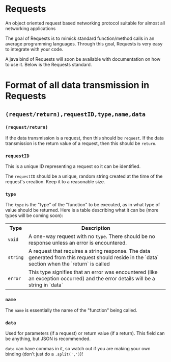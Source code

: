 # Requests
An object oriented request based networking protocol suitable for almost all networking applications

The goal of Requests is to mimick standard function/method calls in an average programming languages. Through this goal, Requests is very easy to integrate with your code.

A java bind of Requests will soon be available with documentation on how to use it. Below is the Requests standard.

# Format of all data transmission in Requests

## `(request/return),requestID,type,name,data`

### `(request/return)`
If the data transmission is a request, then this should be `request`.
If the data transmission is the return value of a request, then this should be `return`.

### `requestID`
This is a unique ID representing a request so it can be identified.

The `requestID` should be a unique, random string created at the time of the request's creation.
Keep it to a reasonable size.

### `type`
The `type` is the "type" of the "function" to be executed, as in what type of value should be returned. Here is a table describing what it can be (more types will be coming soon):
<table>
		<tr><th>Type</th><th>Description</th></tr>
		<tr>
			<td><code>void</code></td>
      <td>A one-way request with no <code>type</code>. There should be no response unless an error is encountered.</td>
		</tr>
  <tr>
			<td><code>string</code></td>
			<td>A request that requires a string response. The data generated from this request should reside in the `data` section when the `return` is called</td>
		</tr>
  <tr>
			<td><code>error</code></td>
			<td>This type signifies that an error was encountered (like an exception occurred) and the error details will be a string in `data`</td>
		</tr>
</table>

### `name`
The `name` is essentially the name of the "function" being called.

### `data`
Used for parameters (if a request) or return value (if a return). This field can be anything, but JSON is recommended.

`data` can have commas in it, so watch out if you are making your own binding (don't just do a `.split(',')`)!
